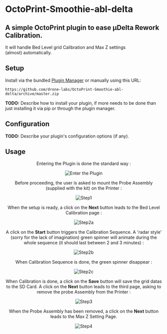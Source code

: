 # OctoPrint-Smoothie-abl-delta
## A simple OctoPrint plugin to ease µDelta Rework Calibration.
It will handle Bed Level grid Calibration and Max Z settings \
(almost) automatically. 

## Setup

Install via the bundled [Plugin Manager](https://github.com/foosel/OctoPrint/wiki/Plugin:-Plugin-Manager)
or manually using this URL:

    https://github.com/drone-labs/OctoPrint-Smoothie-abl-delta/archive/master.zip

**TODO:** Describe how to install your plugin, if more needs to be done than just installing it via pip or through
the plugin manager.

## Configuration

**TODO:** Describe your plugin's configuration options (if any).

## Usage

<!-- html comment are not escaped... -->

<!-- yes, not very pure markdown...  -->
<!-- ----------------------------------------------------------------------- -->
<!-- Plugin invocation -->
<p align="center">
  Entering the Plugin is done the standard way :</p>

<p align="center">
  <img src="ScreenShots/ReachMe.png" alt="Enter the Plugin"/></p>

<!-- ----------------------------------------------------------------------- -->
<!-- Step 1/4  Mount the Probe -->
<p align="center">
  Before proceeding, the user is asked to mount the Probe
  Assembly (supplied with the kit) on the Printer :</p>

<p align="center">
  <img src="ScreenShots/Step1.png" alt="Step1"/></p>

<!-- ----------------------------------------------------------------------- -->
<!-- Step 2a/4 Ready to start Calibration -->
<p align="center">
  When the setup is ready, a click on the <b>Next</b> button leads
  to the Bed Level Calibration page :</p>

<p align="center">
  <img src="ScreenShots/Step2a.png" alt="Step2a"/></p>

<!-- ----------------------------------------------------------------------- -->
<!-- Step 2b/4 Calibration in progress -->
<p align="center">
  A click on the <b>Start</b> button triggers the Calibration Sequence.
  A 'radar style' (sorry for the lack of imagination) green spinner will
  animate during the whole sequence (it should last between 2 and 3 minutes) :</p>

<p align="center">
  <img src="ScreenShots/Step2b.png" alt="Step2b"/></p>

<!-- ----------------------------------------------------------------------- -->
<!-- Step 2c/4 Calibration Done -->
<p align="center">
  When Calibration Sequence is done, the green spinner disappear :</p>

<p align="center">
  <img src="ScreenShots/Step2c.png" alt="Step2c"/></p>

<!-- ----------------------------------------------------------------------- -->
<!-- Step 3/4 -->
<p align="center">
  When Calibration is done, a click on the <b>Save</b> button will save the
  grid datas to the SD Card. A click on the <b>Next</b> button leads to the
  third page, asking to remove the probe Assembly from the Printer :</p>

<p align="center">
  <img src="ScreenShots/Step3.png" alt="Step3"/></p>

<!-- ----------------------------------------------------------------------- -->
<!-- Step 4/4 -->
<p align="center">
  When the Probe Assembly has been removed, a click on the <b>Next</b> button
  leads to the Max Z Setting Page.</p>

<p align="center">
  <img src="ScreenShots/Step4.png" alt="Step4"/></p>

